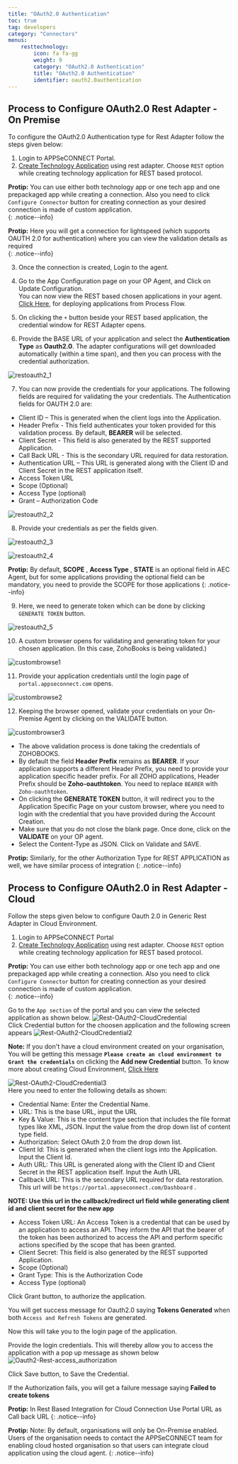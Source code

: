 ```yaml
---
title: "OAuth2.0 Authentication"
toc: true
tag: developers
category: "Connectors"
menus: 
    resttechnology:
        icon: fa fa-gg
        weight: 9
        category: "OAuth2.0 Authentication"
        title: "OAuth2.0 Authentication"
        identifier: oauth2.0authentication
---
```

## Process to Configure OAuth2.0 Rest Adapter - On Premise

To configure the OAuth2.0 Authentication type for Rest Adapter follow the steps given below:

1) Login to APPSeCONNECT Portal.    
2) [Create Technology Application](/configuring%20appseconnect/configurations/#b-technology-app-creation) using rest adapter. Choose `REST` option while creating technology application for REST based protocol.      

**Protip:** You can use either both technology app or one tech app and one prepackaged app while creating a connection. 
 Also you need to click `Configure Connector` button for creating connection as your desired connection is made of custom application.   
 {: .notice--info}      
  
**Protip:** Here you will get a connection for lightspeed (which supports OAUTH 2.0 for authentication) where you can view the validation
details as required     
{: .notice--info}     

3) Once the connection is created, Login to the agent.      

4) Go to the App Configuration page on your OP Agent, and Click on Update Configuration.  
You can now view the REST based chosen applications in your agent.     
[Click Here](/processflow/deploying-and-executing-processfloww/), for deploying applications from Process Flow.

5) On clicking the `+` button beside your REST based application, the credential window for REST Adapter opens. 

6) Provide the BASE URL of your application and select the **Authentication Type** as **Oauth2.0**. The adapter configurations will get downloaded automatically (within a time span), and then you can process with the credential authorization.

![restoauth2_1](/staticfiles/connectors/media/technology-connector/restoauth2_1.PNG)

7) You can now provide the credentials for your applications. The following fields are required for validating the your credentials.
The Authentication fields for OAUTH 2.0 are:   
* Client ID – This is generated when the client logs into the Application.
* Header Prefix - This field authenticates your token provided for this validation process. By default, **BEARER** will be selected.
* Client Secret - This field is also generated by the REST supported Application.
* Call Back URL - This is the secondary URL required for data restoration. 
* Authentication URL – This URL is generated along with the Client ID and Client Secret in the REST application itself.
* Access Token URL 
* Scope (Optional) 
* Access Type (optional) 
* Grant – Authorization Code

![restoauth2_2](/staticfiles/connectors/media/technology-connector/restoauth2_2.PNG)

8) Provide your credentials as per the fields given.

![restoauth2_3](/staticfiles/connectors/media/technology-connector/restoauth2_3.PNG)

![restoauth2_4](/staticfiles/connectors/media/technology-connector/restoauth2_4.PNG)

   
**Protip:** By default, **SCOPE** , **Access Type** , **STATE** is an optional field in AEC Agent, but for some applications providing the optional field can be mandatory, 
you need to provide the SCOPE for those applications 
{: .notice--info}   
      
9) Here, we need to generate token which can be done by clicking `GENERATE TOKEN` button. 

![restoauth2_5](/staticfiles/connectors/media/technology-connector/restoauth2_5.PNG)  

10) A custom browser opens for validating and generating token for your chosen application. (In this case, ZohoBooks is being validated.)

![custombrowse1](/staticfiles/connectors/media/technology-connector/custombrowser1.png)

11) Provide your application credentials until the login page of `portal.appseconnect.com` opens.

![custombrowse2](/staticfiles/connectors/media/technology-connector/custombrowser2.png)

12) Keeping the browser opened, validate your credentials on your On-Premise Agent by clicking on the VALIDATE button.

![custombrowser3](/staticfiles/connectors/media/technology-connector/custombrowser3.PNG)
 
- The above validation process is done taking  the credentials of ZOHOBOOKS.
- By default the field **Header Prefix** remains as **BEARER**. If your application supports a different Header Prefix, you need to provide your application specific header prefix. For all ZOHO applications, Header Prefix should be **Zoho-oauthtoken**. You need to replace `BEARER` with `Zoho-oauthtoken`.  
- On clicking the **GENERATE TOKEN** button, it will redirect you to the Application Specific Page on your custom browser, where you need to login 
with the credential that you have provided during the Account Creation.  
- Make sure that you do not close the blank page. Once done, click on the **VALIDATE** on your OP agent.  
- Select the Content-Type as JSON. Click on Validate and SAVE.    

**Protip:**  Similarly, for the other Authorization Type for REST APPLICATION as well, we have similar process of integration
{: .notice--info}


## Process to Configure OAuth2.0 in Rest Adapter - Cloud

Follow the steps given below to configure Oauth 2.0 in Generic Rest Adapter in Cloud Environment.

1. Login to APPSeCONNECT Portal   
2. [Create Technology Application](/configuring%20appseconnect/configurations/#b-technology-app-creation) using rest adapter. Choose `REST` option while creating technology application for REST based protocol.  

    
**Protip:** You can use either both technology app or one tech app and one prepackaged app while creating a connection. 
 Also you need to click `Configure Connector` button for creating connection as your desired connection is made of custom application.   
 {: .notice--info}  

 Go to the `App section` of the portal  and you can view the selected application as shown below.
![Rest-OAuth2-CloudCredential](/staticfiles/connectors/media/technology-connector/Rest-OAuth2-CloudCredential.png)      
 Click Credential button for the choosen application and the following screen appears
![Rest-OAuth2-CloudCredential2](/staticfiles/connectors/media/technology-connector/Rest-OAuth2-CloudCredential2.png)  

**Note:** If you don't have  a cloud environment created on your organisation, You will be getting this message **`Please create an cloud environment to Grant the credentials`** on clicking the **Add new Credential** button. 
To know more about creating Cloud Environment, [Click Here](/deployment/Environment-Management/#adding-cloud-environment)

![Rest-OAuth2-CloudCredential3](/staticfiles/connectors/media/technology-connector/Rest-OAuth2-CloudCredential3.png)      
Here you need to enter the following details as shown:  
* Credential Name: Enter the Credential Name.
* URL: This is the base URL, input the URL 
* Key & Value: This is the content type section that includes the file format types like XML, JSON.
  Input the value from the drop down list of content type field.
* Authorization: Select OAuth 2.0 from the drop down list.
* Client Id: This is generated when the client logs into the Application. Input the Client Id.
* Auth URL: This URL is generated along with the Client ID and Client Secret in the REST application itself. Input the Auth URL
* Callback URL: This is the secondary URL required for data restoration. This url will be `https://portal.appseconnect.com/Dashboard` . 

**NOTE: Use this url in the callback/redirect url field while generating client id and 
client secret for the new app**

* Access Token URL: An Access Token is a credential that can be used by an application to access an API. They inform the API that the 
  bearer of the token has been authorized to access the API and perform specific actions specified by the scope that has been granted.
* Client Secret: This field is also generated by the REST supported Application.
* Scope (Optional)
* Grant Type: This is the Authorization Code 
* Access Type (optional)   


Click Grant button, to authorize the application. 

You will get success message for Oauth2.0 saying **Tokens Generated** when both `Access and Refresh Tokens` are generated.  

Now this will take you to the login page of the application. 

Provide the login credentials. This will thereby allow you to access the application with a pop up message as shown below  
![Oauth2-Rest-access_authorization](/staticfiles/connectors/media/technology-connector/Oauth2-Rest-access_authorization.png) 
     
Click Save button, to Save the Credential.

If the Authorization fails, you will get a failure message saying **Failed to create tokens**  

**Protip:**  In Rest Based Integration for Cloud Connection Use Portal URL as Call back URL
{: .notice--info}


**Protip:** Note: By default, organisations will only be On-Premise enabled. Users of the organisation needs to  contact the APPSeCONNECT team for enabling cloud hosted organisation so that users can 
integrate cloud application using the cloud agent.
{: .notice--info}